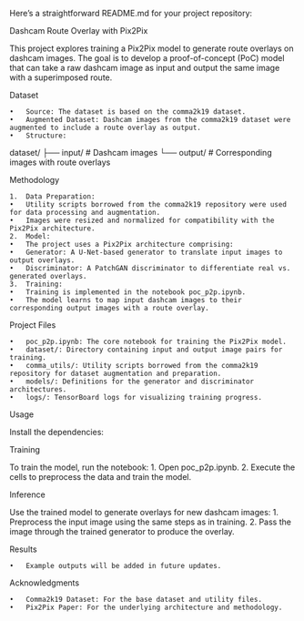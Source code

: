 Here’s a straightforward README.md for your project repository:

Dashcam Route Overlay with Pix2Pix

This project explores training a Pix2Pix model to generate route overlays on dashcam images. The goal is to develop a proof-of-concept (PoC) model that can take a raw dashcam image as input and output the same image with a superimposed route.

Dataset

	•	Source: The dataset is based on the comma2k19 dataset.
	•	Augmented Dataset: Dashcam images from the comma2k19 dataset were augmented to include a route overlay as output.
	•	Structure:

dataset/
├── input/   # Dashcam images
└── output/  # Corresponding images with route overlays

Methodology

	1.	Data Preparation:
	•	Utility scripts borrowed from the comma2k19 repository were used for data processing and augmentation.
	•	Images were resized and normalized for compatibility with the Pix2Pix architecture.
	2.	Model:
	•	The project uses a Pix2Pix architecture comprising:
	•	Generator: A U-Net-based generator to translate input images to output overlays.
	•	Discriminator: A PatchGAN discriminator to differentiate real vs. generated overlays.
	3.	Training:
	•	Training is implemented in the notebook poc_p2p.ipynb.
	•	The model learns to map input dashcam images to their corresponding output images with a route overlay.

Project Files

	•	poc_p2p.ipynb: The core notebook for training the Pix2Pix model.
	•	dataset/: Directory containing input and output image pairs for training.
	•	comma_utils/: Utility scripts borrowed from the comma2k19 repository for dataset augmentation and preparation.
	•	models/: Definitions for the generator and discriminator architectures.
	•	logs/: TensorBoard logs for visualizing training progress.

Usage



Install the dependencies:


Training

To train the model, run the notebook:
	1.	Open poc_p2p.ipynb.
	2.	Execute the cells to preprocess the data and train the model.

Inference

Use the trained model to generate overlays for new dashcam images:
	1.	Preprocess the input image using the same steps as in training.
	2.	Pass the image through the trained generator to produce the overlay.

Results

	•	Example outputs will be added in future updates.

Acknowledgments

	•	Comma2k19 Dataset: For the base dataset and utility files.
	•	Pix2Pix Paper: For the underlying architecture and methodology.

